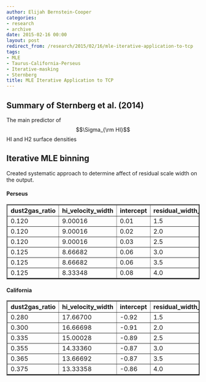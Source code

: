 ```yaml
---
author: Elijah Bernstein-Cooper
categories:
- research
- archive
date: 2015-02-16 00:00
layout: post
redirect_from: /research/2015/02/16/mle-iterative-application-to-tcp
tags:
- MLE
- Taurus-California-Perseus
- Iterative-masking
- Sternberg
title: MLE Iterative Application to TCP
---
```


## Summary of Sternberg et al. (2014)

The main predictor of $$\Sigma_{\rm HI}$$ HI and H2 surface densities 

## Iterative MLE binning 

Created systematic approach to determine affect of residual scale width on the
output. 

#### Perseus

<table border="2" class="dataframe">
  <thead>
    <tr style="text-align: right;">
      <th>dust2gas_ratio</th>
      <th>hi_velocity_width</th>
      <th>intercept</th>
      <th>residual_width_scale</th>
    </tr>
  </thead>
  <tbody>
    <tr>
      <td> 0.120</td>
      <td> 9.00016</td>
      <td> 0.01</td>
      <td> 1.5</td>
    </tr>
    <tr>
      <td> 0.120</td>
      <td> 9.00016</td>
      <td> 0.02</td>
      <td> 2.0</td>
    </tr>
    <tr>
      <td> 0.120</td>
      <td> 9.00016</td>
      <td> 0.03</td>
      <td> 2.5</td>
    </tr>
    <tr>
      <td> 0.125</td>
      <td> 8.66682</td>
      <td> 0.06</td>
      <td> 3.0</td>
    </tr>
    <tr>
      <td> 0.125</td>
      <td> 8.66682</td>
      <td> 0.06</td>
      <td> 3.5</td>
    </tr>
    <tr>
      <td> 0.125</td>
      <td> 8.33348</td>
      <td> 0.08</td>
      <td> 4.0</td>
    </tr>
  </tbody>
</table>


#### California

<table border="2" class="dataframe">
  <thead>
    <tr style="text-align: right;">
      <th>dust2gas_ratio</th>
      <th>hi_velocity_width</th>
      <th>intercept</th>
      <th>residual_width_scale</th>
    </tr>
  </thead>
  <tbody>
    <tr>
      <td> 0.280</td>
      <td> 17.66700</td>
      <td>-0.92</td>
      <td> 1.5</td>
    </tr>
    <tr>
      <td> 0.300</td>
      <td> 16.66698</td>
      <td>-0.91</td>
      <td> 2.0</td>
    </tr>
    <tr>
      <td> 0.335</td>
      <td> 15.00028</td>
      <td>-0.89</td>
      <td> 2.5</td>
    </tr>
    <tr>
      <td> 0.355</td>
      <td> 14.33360</td>
      <td>-0.87</td>
      <td> 3.0</td>
    </tr>
    <tr>
      <td> 0.365</td>
      <td> 13.66692</td>
      <td>-0.87</td>
      <td> 3.5</td>
    </tr>
    <tr>
      <td> 0.375</td>
      <td> 13.33358</td>
      <td>-0.86</td>
      <td> 4.0</td>
    </tr>
  </tbody>
</table>